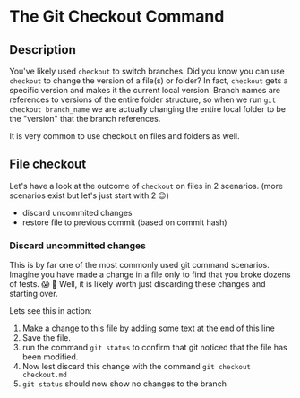# The Git Checkout Command

## Description

You've likely used `checkout` to switch branches. Did you know you can use `checkout` to change the version of a file(s) or folder? In fact, `checkout` gets a specific version and makes it the current local version. Branch names are references to versions of the entire folder structure, so when we run `git checkout branch_name` we are actually changing the entire local folder to be the "version" that the branch references.

It is very common to use checkout on files and folders as well.

## File checkout

Let's have a look at the outcome of `checkout` on files in 2 scenarios. (more scenarios exist but let's just start with 2 😉)

- discard uncommited changes
- restore file to previous commit (based on commit hash)

### Discard uncommitted changes

This is by far one of the most commonly used git command scenarios. Imagine you
have made a change in a file only to find that you broke dozens of tests. 😱 🤦
Well, it is likely worth just discarding these changes and starting over.

Lets see this in action:

1. Make a change to this file by adding some text at the end of this line
2. Save the file.
3. run the command `git status` to confirm that git noticed that the file has been modified.
4. Now lest discard this change with the command `git checkout checkout.md`
5. `git status` should now show no changes to the branch
